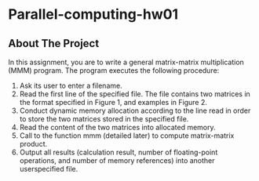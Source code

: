 # Parallel-computing-hw01

## About The Project
In this assignment, you are to write a general matrix-matrix multiplication
(MMM) program. The program executes the following procedure:
1. Ask its user to enter a filename.
2. Read the first line of the specified file. The file contains two matrices
in the format specified in Figure 1, and examples in Figure 2.
3. Conduct dynamic memory allocation according to the line read in
order to store the two matrices stored in the specified file.
4. Read the content of the two matrices into allocated memory.
5. Call to the function mmm (detailed later) to compute matrix-matrix
product.
6. Output all results (calculation result, number of floating-point
operations, and number of memory references) into another userspecified file.
